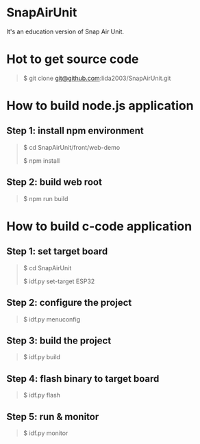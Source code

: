 # SnapAirUnit

It's an education version of Snap Air Unit.

# Hot to get source code

> $ git clone git@github.com:lida2003/SnapAirUnit.git

# How to build node.js application

## Step 1: install npm environment

> $ cd SnapAirUnit/front/web-demo
>
> $ npm install

## Step 2: build web root

> $ npm run build

# How to build c-code application

## Step 1: set target board

> $ cd SnapAirUnit
>
> $ idf.py set-target ESP32

## Step 2: configure the project

> $ idf.py menuconfig

## Step 3: build the project

> $ idf.py build

## Step 4: flash binary to target board

> $ idf.py flash

## Step 5: run & monitor 

> $ idf.py monitor